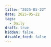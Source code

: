 ```yaml
---
title: "2025-05-22"
date: 2025-05-22
tags:
  - Daily
draft: true
hidden: false
disable_feed: false
---
```


